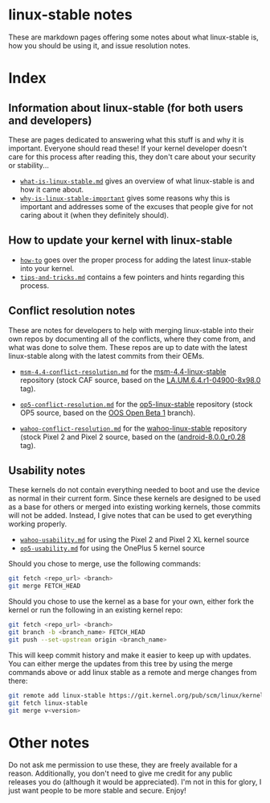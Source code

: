 # linux-stable notes

These are markdown pages offering some notes about what linux-stable is, how you should be using it, and issue resolution notes.


# Index

## Information about linux-stable (for both users and developers)

These are pages dedicated to answering what this stuff is and why it is important. Everyone should read these! If your kernel developer doesn't care for this process after reading this, they don't care about your security or stability...

- [`what-is-linux-stable.md`](what-is-linux-stable.md) gives an overview of what linux-stable is and how it came about.
- [`why-is-linux-stable-important`](why-is-linus-stable-important.md) gives some reasons why this is important and addresses some of the excuses that people give for not caring about it (when they definitely should).


## How to update your kernel with linux-stable

- [`how-to`](how-to.md) goes over the proper process for adding the latest linux-stable into your kernel.
- [`tips-and-tricks.md`](tips-and-tricks.md) contains a few pointers and hints regarding this process.


## Conflict resolution notes

These are notes for developers to help with merging linux-stable into their own repos by documenting all of the conflicts, where they come from, and what was done to solve them. These repos are up to date with the latest linux-stable along with the latest commits from their OEMs.

- [`msm-4.4-conflict-resolution.md`](msm-4.4-conflict-resolution.md) for the [msm-4.4-linux-stable](https://github.com/nathanchance/msm-4.4-linux-stable) repository (stock CAF source, based on the [LA.UM.6.4.r1-04900-8x98.0](https://source.codeaurora.org/quic/la/kernel/msm-4.4/log/?h=LA.UM.6.4.r1-04900-8x98.0) tag).

- [`op5-conflict-resolution.md`](op5-conflict-resolution.md) for the [op5-linux-stable](https://github.com/nathanchance/op5-linux-stable) repository (stock OP5 source, based on the [OOS Open Beta 1](https://github.com/OnePlusOSS/android_kernel_oneplus_msm8998/commits/oneplus/QC8998_O_8.0) branch).

- [`wahoo-conflict-resolution.md`](wahoo-conflict-resolution.md) for the [wahoo-linux-stable](https://github.com/nathanchance/wahoo-linux-stable) repository (stock Pixel 2 and Pixel 2 source, based on the ([android-8.0.0_r0.28](https://android.googlesource.com/kernel/msm/+log/android-8.0.0_r0.28) tag).



## Usability notes

These kernels do not contain everything needed to boot and use the device as normal in their current form. Since these kernels are designed to be used as a base for others or merged into existing working kernels, those commits will not be added. Instead, I give notes that can be used to get everything working properly.

- [`wahoo-usability.md`](wahoo-usability.md) for using the Pixel 2 and Pixel 2 XL kernel source
- [`op5-usability.md`](op5-usability.md) for using the OnePlus 5 kernel source

Should you chose to merge, use the following commands:

```bash
git fetch <repo_url> <branch>
git merge FETCH_HEAD
```

Should you chose to use the kernel as a base for your own, either fork the kernel or run the following in an existing kernel repo:

```bash
git fetch <repo_url> <branch>
git branch -b <branch_name> FETCH_HEAD
git push --set-upstream origin <branch_name>
```

This will keep commit history and make it easier to keep up with updates. You can either merge the updates from this tree by using the merge commands above or add linux stable as a remote and merge changes from there:

```bash
git remote add linux-stable https://git.kernel.org/pub/scm/linux/kernel/git/stable/linux-stable.git/
git fetch linux-stable
git merge v<version>
```


# Other notes

Do not ask me permission to use these, they are freely available for a reason. Additionally, you don't need to give me credit for any public releases you do (although it would be appreciated). I'm not in this for glory, I just want people to be more stable and secure. Enjoy!
